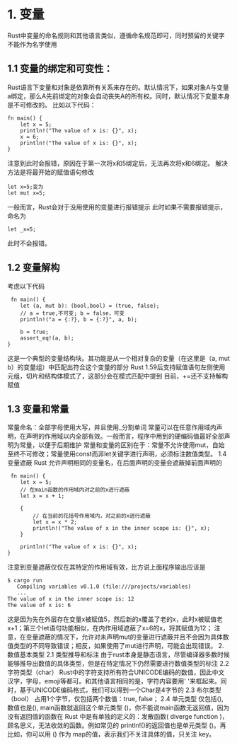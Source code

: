 # 1. 变量
Rust中变量的命名规则和其他语言类似，遵循命名规范即可，同时预留的关键字不能作为名字使用
## 1.1 变量的绑定和可变性：
Rust语言下变量和对象是依靠所有关系来存在的。默认情况下，如果对象A与变量a绑定，那么A先前绑定的对象会自动丧失A的所有权。同时，默认情况下变量本身是不可修改的。
比如以下代码：
```
fn main() {
    let x = 5;
    println!("The value of x is: {}", x);
    x = 6;
    println!("The value of x is: {}", x);
}
```
注意到此时会报错，原因在于第一次将x和5绑定后，无法再次将x和6绑定。
解决方法是将最开始的赋值语句修改
```
let x=5;变为
let mut x=5;
```
一般而言，Rust会对于没用使用的变量进行报错提示
此时如果不需要报错提示，命名为
```
let _x=5;
```
此时不会报错。

 ## 1.2 变量解构
 考虑以下代码
```
 fn main() {
    let (a, mut b): (bool,bool) = (true, false);
    // a = true,不可变; b = false，可变
    println!("a = {:?}, b = {:?}", a, b);

    b = true;
    assert_eq!(a, b);
}
```
这是一个典型的变量结构块。其功能是从一个相对复杂的变量（在这里是（a, mut b）的变量组）中匹配出符合这个变量的部分
Rust 1.59后支持赋值语句左侧使用元组，切片和结构体模式了，这部分会在模式匹配中提到
目前，+=还不支持解构赋值
 ## 1.3 变量和常量
 常量命名：全部字母使用大写，并且使用_分割单词
 常量可以在任意作用域内声明，在声明的作用域以内全部有效。一般而言，程序中用到的硬编码值最好全部声明为常量，以便于后期维护
 常量和变量的区别在于：常量不允许使用mut，自始至终不可修改；常量使用const而非let关键字进行声明，必须标注数值类型。
 1.4 变量遮蔽
 Rust 允许声明相同的变量名，在后面声明的变量会遮蔽掉前面声明的
```
 fn main() {
    let x = 5;
    // 在main函数的作用域内对之前的x进行遮蔽
    let x = x + 1;

    {
        // 在当前的花括号作用域内，对之前的x进行遮蔽
        let x = x * 2;
        println!("The value of x in the inner scope is: {}", x);
    }

    println!("The value of x is: {}", x);
}
```
注意到变量遮蔽仅仅在其特定的作用域有效，比方说上面程序输出应该是
```
$ cargo run
   Compiling variables v0.1.0 (file:///projects/variables)
   ...
The value of x in the inner scope is: 12
The value of x is: 6
```
这是因为先在外层存在变量x被赋值5，然后新的x覆盖了老的x，此时x被赋值老x+1；第三个let语句功能相似，在内作用域遮蔽了x=6的x，将其赋值为12；
注意，在变量遮蔽的情况下，允许对未声明mut的变量进行遮蔽并且不会因为具体数值类型的不同导致错误；相反，如果使用了mut进行声明，可能会出现错误。
2. 数值基本类型
2.1 类型推导和标注
由于rust本身是静态语言，尽管编译器多数时候能够推导出数值的具体类型，但是在特定情况下仍然需要进行数值类型的标注
2.2 字符类型（char）
Rust中的字符支持所有符合UNICODE编码的数值，因此中文汉字，字母，emoji等都可。和其他语言相同的是，字符内容要用' '来框起来。同时，基于UNICODE编码格式，我们可以得到一个Char是4字节的
2.3 布尔类型（bool）
占用1个字节，仅包括两个数值：true, false；
2.4 单元类型 
仅包括(), 数值也是(), main函数就返回这个单元类型 ()，你不能说main函数无返回值，因为没有返回值的函数在 Rust 中是有单独的定义的：发散函数( diverge function )，顾名思义，无法收敛的函数。例如常见的 println!()的返回值也是单元类型 ()。再比如，你可以用 () 作为 map的值，表示我们不关注具体的值，只关注 key。
